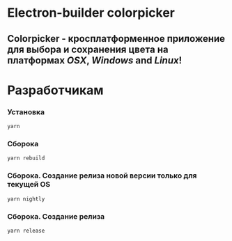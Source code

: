 # Electron-builder colorpicker

## Colorpicker - кросплатформенное приложение для выбора и сохранения цвета на платформах _OSX_, _Windows_ and _Linux_!

# Разработчикам

### Установка

```shell
yarn
```

### Сборока

```shell
yarn rebuild
```

### Сборока. Создание релиза новой версии только для текущей OS

```shell
yarn nightly
```

### Сборока. Создание релиза
```shell
yarn release
```
